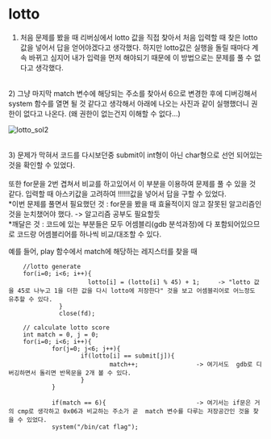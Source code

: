 # lotto

1) 처음 문제를 봤을 때 리버싱에서 lotto 값을 직접 찾아서 처음 입력할 때 찾은 lotto값을 넣어서 답을 얻어야겠다고 생각했다. 하지만 lotto값은 실행을 돌릴 때마다 계속 바뀌고 심지어
내가 입력을 먼저 해야되기 때문에 이 방법으로는 문제를 풀 수 없다고 생각했다.<br>
<br>
2) 그냥 마지막 match 변수에 해당되는 주소를 찾아서 6으로 변경한 후에 디버깅해서 system 함수를 열면 될 것 같다고 생각해서 아래에 나오는 사진과 같이 실행했더니 권한이 없다고 나온다. (왜 권한이 없는건지 이해할 수 없다...)<br>

![lotto_sol2](https://user-images.githubusercontent.com/107084512/209752871-7533011d-19b9-44df-9ae6-f8e9c33e00da.png)


<br>
3) 문제가 막혀서 코드를 다시보던중 submit이 int형이 아닌 char형으로 선언 되어있는 것을 확인할 수 있었다.<br>
<br>
또한 for문을 2번 겹쳐서 비교를 하고있어서 이 부분을 이용하여 문제를 풀 수 있을 것 같다. 입력할 때 아스키값을 고려하여 !!!!!!값을 넣어서 답을 구할 수 있었다.<br>
*이번 문제를 풀면서 필요했던 것 : for문을 봤을 때 효율적이지 않고 잘못된 알고리즘인 것을 눈치챘어야 했다. -> 알고리즘 공부도 필요할듯<br>
*깨달은 것 : 코드에 있는 부분들은 모두 어셈블리(gdb 분석과정)에 다 포함되어있으므로 코드랑 어셈블리어를 하나씩 비교/대조할 수 있다.<br>


예를 들어, play 함수에서 match에 해당하는 레지스터를 찾을 때






        //lotto generate
        for(i=0; i<6; i++){
                          lotto[i] = (lotto[i] % 45) + 1;     -> "lotto 값을 45로 나누고 1을 더한 값을 다시 lotto에 저장한다" 것을 보고 어셈블리어로 어느정도 유추할 수 있다.
                  }
                  close(fd);

        // calculate lotto score
        int match = 0, j = 0;
        for(i=0; i<6; i++){
                for(j=0; j<6; j++){
                        if(lotto[i] == submit[j]){
                                match++;                -> 여기서도  gdb로 디버깅하면서 돌리면 반목문을 2개 볼 수 있다. 
                        }
                }
                
                if(match == 6){                         -> 여기서는 if문은 거의 cmp로 생각하고 0x06과 비교하는 주소가 곧  match 변수를 다루는 저장공간인 것을 찾을 수 있었다.
                system("/bin/cat flag");

